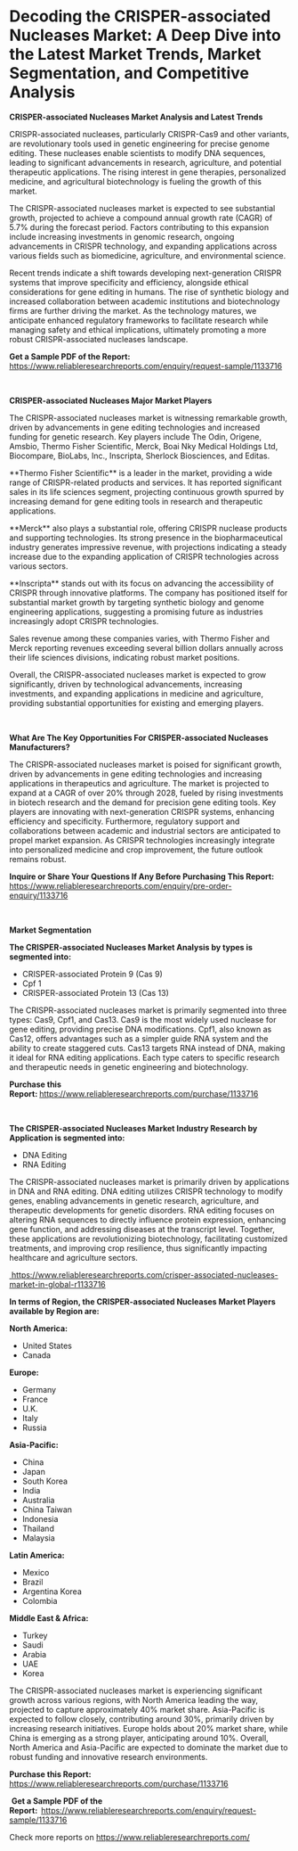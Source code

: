 <p><h1>Decoding the CRISPER-associated Nucleases Market: A Deep Dive into the Latest Market Trends, Market Segmentation, and Competitive Analysis</h1></p><p><strong>CRISPER-associated Nucleases Market Analysis and Latest Trends</strong></p>
<p><p>CRISPR-associated nucleases, particularly CRISPR-Cas9 and other variants, are revolutionary tools used in genetic engineering for precise genome editing. These nucleases enable scientists to modify DNA sequences, leading to significant advancements in research, agriculture, and potential therapeutic applications. The rising interest in gene therapies, personalized medicine, and agricultural biotechnology is fueling the growth of this market.</p><p>The CRISPR-associated nucleases market is expected to see substantial growth, projected to achieve a compound annual growth rate (CAGR) of 5.7% during the forecast period. Factors contributing to this expansion include increasing investments in genomic research, ongoing advancements in CRISPR technology, and expanding applications across various fields such as biomedicine, agriculture, and environmental science. </p><p>Recent trends indicate a shift towards developing next-generation CRISPR systems that improve specificity and efficiency, alongside ethical considerations for gene editing in humans. The rise of synthetic biology and increased collaboration between academic institutions and biotechnology firms are further driving the market. As the technology matures, we anticipate enhanced regulatory frameworks to facilitate research while managing safety and ethical implications, ultimately promoting a more robust CRISPR-associated nucleases landscape.</p></p>
<p><strong>Get a Sample PDF of the Report:&nbsp;</strong> <a href="https://www.reliableresearchreports.com/enquiry/request-sample/1133716?utm_campaign=3084&utm_medium=2&utm_source=Github&utm_content=ia&utm_term=25032025&utm_id=crisper-associated-nucleases">https://www.reliableresearchreports.com/enquiry/request-sample/1133716</a></p>
<p>&nbsp;</p>
<p><strong>CRISPER-associated Nucleases Major Market Players</strong></p>
<p><p>The CRISPR-associated nucleases market is witnessing remarkable growth, driven by advancements in gene editing technologies and increased funding for genetic research. Key players include The Odin, Origene, Amsbio, Thermo Fisher Scientific, Merck, Boai Nky Medical Holdings Ltd, Biocompare, BioLabs, Inc., Inscripta, Sherlock Biosciences, and Editas.</p><p>**Thermo Fisher Scientific** is a leader in the market, providing a wide range of CRISPR-related products and services. It has reported significant sales in its life sciences segment, projecting continuous growth spurred by increasing demand for gene editing tools in research and therapeutic applications.</p><p>**Merck** also plays a substantial role, offering CRISPR nuclease products and supporting technologies. Its strong presence in the biopharmaceutical industry generates impressive revenue, with projections indicating a steady increase due to the expanding application of CRISPR technologies across various sectors.</p><p>**Inscripta** stands out with its focus on advancing the accessibility of CRISPR through innovative platforms. The company has positioned itself for substantial market growth by targeting synthetic biology and genome engineering applications, suggesting a promising future as industries increasingly adopt CRISPR technologies.</p><p>Sales revenue among these companies varies, with Thermo Fisher and Merck reporting revenues exceeding several billion dollars annually across their life sciences divisions, indicating robust market positions.</p><p>Overall, the CRISPR-associated nucleases market is expected to grow significantly, driven by technological advancements, increasing investments, and expanding applications in medicine and agriculture, providing substantial opportunities for existing and emerging players.</p></p>
<p>&nbsp;</p>
<p><strong>What Are The Key Opportunities For CRISPER-associated Nucleases Manufacturers?</strong></p>
<p><p>The CRISPR-associated nucleases market is poised for significant growth, driven by advancements in gene editing technologies and increasing applications in therapeutics and agriculture. The market is projected to expand at a CAGR of over 20% through 2028, fueled by rising investments in biotech research and the demand for precision gene editing tools. Key players are innovating with next-generation CRISPR systems, enhancing efficiency and specificity. Furthermore, regulatory support and collaborations between academic and industrial sectors are anticipated to propel market expansion. As CRISPR technologies increasingly integrate into personalized medicine and crop improvement, the future outlook remains robust.</p></p>
<p><strong>Inquire or Share Your Questions If Any Before Purchasing This Report:</strong> <a href="https://www.reliableresearchreports.com/enquiry/pre-order-enquiry/1133716?utm_campaign=3084&utm_medium=2&utm_source=Github&utm_content=ia&utm_term=25032025&utm_id=crisper-associated-nucleases">https://www.reliableresearchreports.com/enquiry/pre-order-enquiry/1133716</a></p>
<p>&nbsp;</p>
<p><strong>Market Segmentation</strong></p>
<p><strong>The CRISPER-associated Nucleases Market Analysis by types is segmented into:</strong></p>
<p><ul><li>CRISPER-associated Protein 9 (Cas 9)</li><li>Cpf 1</li><li>CRISPER-associated Protein 13 (Cas 13)</li></ul></p>
<p><p>The CRISPR-associated nucleases market is primarily segmented into three types: Cas9, Cpf1, and Cas13. Cas9 is the most widely used nuclease for gene editing, providing precise DNA modifications. Cpf1, also known as Cas12, offers advantages such as a simpler guide RNA system and the ability to create staggered cuts. Cas13 targets RNA instead of DNA, making it ideal for RNA editing applications. Each type caters to specific research and therapeutic needs in genetic engineering and biotechnology.</p></p>
<p><strong>Purchase this Report:&nbsp;</strong><a href="https://www.reliableresearchreports.com/purchase/1133716?utm_campaign=3084&utm_medium=2&utm_source=Github&utm_content=ia&utm_term=25032025&utm_id=crisper-associated-nucleases">https://www.reliableresearchreports.com/purchase/1133716</a></p>
<p>&nbsp;</p>
<p><strong>The CRISPER-associated Nucleases Market Industry Research by Application is segmented into:</strong></p>
<p><ul><li>DNA Editing</li><li>RNA Editing</li></ul></p>
<p><p>The CRISPR-associated nucleases market is primarily driven by applications in DNA and RNA editing. DNA editing utilizes CRISPR technology to modify genes, enabling advancements in genetic research, agriculture, and therapeutic developments for genetic disorders. RNA editing focuses on altering RNA sequences to directly influence protein expression, enhancing gene function, and addressing diseases at the transcript level. Together, these applications are revolutionizing biotechnology, facilitating customized treatments, and improving crop resilience, thus significantly impacting healthcare and agriculture sectors.</p></p>
<p><a href="https://www.reliableresearchreports.com/crisper-associated-nucleases-market-in-global-r1133716?utm_campaign=3084&utm_medium=2&utm_source=Github&utm_content=ia&utm_term=25032025&utm_id=crisper-associated-nucleases">&nbsp;https://www.reliableresearchreports.com/crisper-associated-nucleases-market-in-global-r1133716</a></p>
<p><strong>In terms of Region, the CRISPER-associated Nucleases Market Players available by Region are:</strong></p>
<p>
    <p> <strong> North America: </strong>
        <ul>
            <li>United States</li>
            <li>Canada</li>
        </ul>
        </p> 
    <p> <strong> Europe: </strong>
        <ul>
            <li>Germany</li>
            <li>France</li>
            <li>U.K.</li>
            <li>Italy</li>
            <li>Russia</li>
        </ul>
        </p> 
    <p> <strong> Asia-Pacific: </strong>
        <ul>
            <li>China</li>
            <li>Japan</li>
            <li>South Korea</li>
            <li>India</li>
            <li>Australia</li>
            <li>China Taiwan</li>
            <li>Indonesia</li>
            <li>Thailand</li>
            <li>Malaysia</li>
        </ul>
        </p> 
    <p> <strong> Latin America: </strong>
        <ul>
            <li>Mexico</li>
            <li>Brazil</li>
            <li>Argentina Korea</li>
            <li>Colombia</li>
        </ul>
        </p> 
    <p> <strong> Middle East & Africa: </strong>
        <ul>
            <li>Turkey</li>
            <li>Saudi</li>
            <li>Arabia</li>
            <li>UAE</li>
            <li>Korea</li>
        </ul>
    </p>
    </p>
<p><p>The CRISPR-associated nucleases market is experiencing significant growth across various regions, with North America leading the way, projected to capture approximately 40% market share. Asia-Pacific is expected to follow closely, contributing around 30%, primarily driven by increasing research initiatives. Europe holds about 20% market share, while China is emerging as a strong player, anticipating around 10%. Overall, North America and Asia-Pacific are expected to dominate the market due to robust funding and innovative research environments.</p></p>
<p><strong>Purchase this Report: </strong><a href="https://www.reliableresearchreports.com/purchase/1133716?utm_campaign=3084&utm_medium=2&utm_source=Github&utm_content=ia&utm_term=25032025&utm_id=crisper-associated-nucleases">https://www.reliableresearchreports.com/purchase/1133716</a></p>
<p>&nbsp;<strong>Get a Sample PDF of the Report:&nbsp;&nbsp;</strong><a href="https://www.reliableresearchreports.com/enquiry/request-sample/1133716?utm_campaign=3084&utm_medium=2&utm_source=Github&utm_content=ia&utm_term=25032025&utm_id=crisper-associated-nucleases">https://www.reliableresearchreports.com/enquiry/request-sample/1133716</a></p>
<p><strong></strong></p>
<p>Check more reports on <a href="https://www.reliableresearchreports.com/?utm_campaign=3084&utm_medium=2&utm_source=Github&utm_content=ia&utm_term=25032025&utm_id=crisper-associated-nucleases">https://www.reliableresearchreports.com/</a></p>